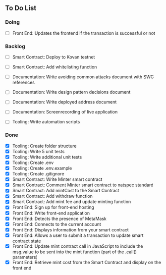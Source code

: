 ## To Do List

### Doing
- [ ] Front End: Updates the frontend if the transaction is successful or not

### Backlog
- [ ] Smart Contract: Deploy to Kovan testnet
- [ ] Smart Contract: Add whitelisting function

- [ ] Documentation: Write avoiding common attacks document with SWC references
- [ ] Documentation: Write design pattern decisions document
- [ ] Documentation: Write deployed address document
- [ ] Documentation: Screenrecording of live application

- [ ] Tooling: Write automation scripts

### Done
- [x] Tooling: Create folder structure
- [x] Tooling: Write 5 unit tests
- [x] Tooling: Write additional unit tests
- [x] Tooling: Create .env
- [x] Tooling: Create .env.example
- [x] Tooling: Create .gitignore
- [x] Smart Contract: Write Minter smart contract
- [x] Smart Contract: Comment Minter smart contract to natspec standard
- [x] Smart Contract: Add mintCost to the Smart Contract
- [x] Smart Contract: Add withdraw function
- [x] Smart Contract: Add mint fee and update minting function
- [x] Front End: Sign up for front-end hosting
- [x] Front End: Write front-end application
- [x] Front End: Detects the presence of MetaMask
- [x] Front End: Connects to the current account
- [x] Front End: Displays information from your smart contract
- [x] Front End: Allows a user to submit a transaction to update smart contract state
- [x] Front End: Update mint contract call in JavaScript to include the msg.value to be sent into the mint function (part of the .call() parameters)
- [x] Front End: Retrieve mint cost from the Smart Contract and display on the front end